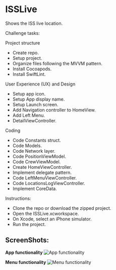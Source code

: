 # ISSLive
Shows the ISS live location.

Challenge tasks:

Project structure
- Create repo.
- Setup project.
- Organize files following the MVVM pattern.
- Install Cocoapods.
- Install SwiftLint.

User Experience (UX) and Design
- Setup app icon.
- Setup App display name.
- Setup Launch screen.
- Add Navigation controller to HomeView.
- Add Left Menu.
- DetailViewController.

Coding
- Code Constants struct.
- Code Models.
- Code Network layer.
- Code PositionViewModel.
- Code CrewViewModel.
- Create HomeViewController.
- Implement delegate pattern.
- Code LeftMenuViewController.
- Code LocationsLogViewController.
- Implement CoreData.

Instructions:
- Clone the repo or download the zipped project.
- Open the ISSLive.xcworkspace.
- On Xcode, select an iPhone simulator.
- Run the project.

## ScreenShots:

**App functionality**
![App functionality](https://github.com/TrejoDAlex/ISSLive/blob/develop/Functionality.gif)

**Menu functionality**
![Menu functionality](https://github.com/TrejoDAlex/ISSLive/blob/develop/Menu.gif)



